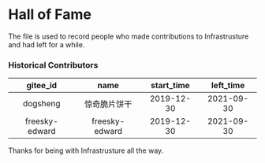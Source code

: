# Hall of Fame

The file is used to record people who made contributions to Infrastrusture and had left for a while.

### Historical Contributors
| gitee_id | name | start_time | left_time |
| :---: | :---: | :---: | :---: |
| dogsheng | 惊奇脆片饼干 | 2019-12-30 | 2021-09-30 |
| freesky-edward | freesky-edward | 2019-12-30 | 2021-09-30 |

Thanks for being with Infrastrusture all the way.
